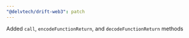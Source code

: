 ```yaml
---
"@delvtech/drift-web3": patch
---
```


Added `call`, `encodeFunctionReturn`, and `decodeFunctionReturn` methods
